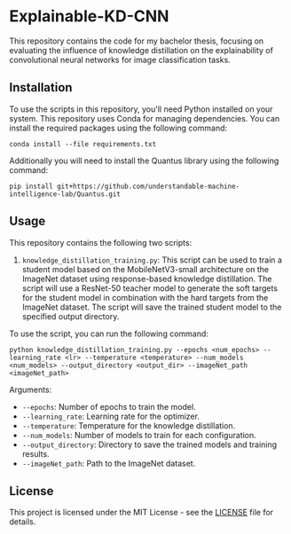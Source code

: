 # Explainable-KD-CNN

This repository contains the code for my bachelor thesis, focusing on evaluating the influence of knowledge distillation on the explainability of convolutional neural networks for image classification tasks.


## Installation

To use the scripts in this repository, you'll need Python installed on your system. This repository uses Conda for managing dependencies. You can install the required packages using the following command:

    conda install --file requirements.txt


Additionally you will need to install the Quantus library using the following command:
    
    pip install git+https://github.com/understandable-machine-intelligence-lab/Quantus.git


## Usage

This repository contains the following two scripts:

1. `knowledge_distillation_training.py`: This script can be used to train a student model based on the MobileNetV3-small architecture on the ImageNet dataset using response-based knowledge distillation. The script will use a ResNet-50 teacher model to generate the soft targets for the student model in combination with the hard targets from the ImageNet dataset. The script will save the trained student model to the specified output directory.

To use the script, you can run the following command:

    python knowledge_distillation_training.py --epochs <num_epochs> --learning_rate <lr> --temperature <temperature> --num_models <num_models> --output_directory <output_dir> --imageNet_path <imageNet_path>

Arguments:
- `--epochs`: Number of epochs to train the model.
- `--learning_rate`: Learning rate for the optimizer.
- `--temperature`: Temperature for the knowledge distillation.
- `--num_models`: Number of models to train for each configuration.
- `--output_directory`: Directory to save the trained models and training results.
- `--imageNet_path`: Path to the ImageNet dataset.
    

## License

This project is licensed under the MIT License - see the [LICENSE](LICENSE) file for details.